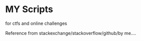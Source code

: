 # MY Scripts

for ctfs and online challenges

Reference from stackexchange/stackoverflow/github/by me....
